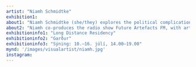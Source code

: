 ```yaml
---
artist: "Niamh Schmidtke"
exhibition1: 
about1: "Niamh Schmidtke (she/they) explores the political complications of ‘being green’ by cultivating conversations with the environment, through speculation, audio, ceramics and installations. They examine the relationship between listening and speaking, to consider the kinds of voices that deep time, the sea, or humans could have. These relations critique the utopia of renewable energies, drawing attention to the financial origins of climate crises and use intimacy as a form of decolonise praxis for the future."
about2: "Niamh co-produces the radio show Future Artefacts FM, with artist Nina Davies and are currently working on commissions for Science Gallery International in Berlin, and the Hunt Museum in Ireland. They completed their MFA at Goldsmiths, London with a First Class Honours in 2021 and hold a Fine Art Honours BA from Limerick School of Art and Design (2019)." 
exhibitioninfo1: "Long Distance Residency"
exhibitioninfo2: "Garður"
exhibitioninfo3: "Sýning: 10.–16. júlí, 14.00–19.00"
mynd: '/images/visualartist/niamh.jpg'
instagram: 
---
```

